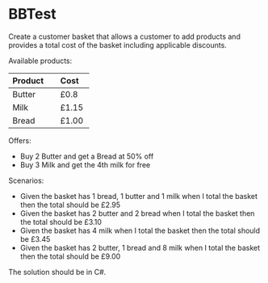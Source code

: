 # BBTest
Create a customer basket that allows a customer to add products and provides a total cost of the basket including applicable discounts.

Available products:
 
| Product     | Cost   |
| --------|---------|
| Butter  | £0.8 |
| Milk | £1.15 |
| Bread | £1.00 |


Offers:
* Buy 2 Butter and get a Bread at 50% off
* Buy 3 Milk and get the 4th milk for free
 
Scenarios:
* Given the basket has 1 bread, 1 butter and 1 milk when I total the basket then the total should be £2.95
* Given the basket has 2 butter and 2 bread when I total the basket then the total should be £3.10
* Given the basket has 4 milk when I total the basket then the total should be £3.45
* Given the basket has 2 butter, 1 bread and 8 milk when I total the basket then the total should be £9.00
 
The solution should be in C#.
